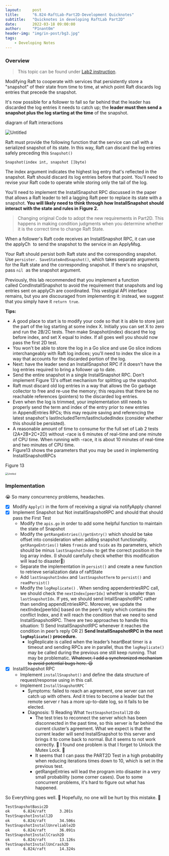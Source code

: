 ```yaml
---
layout:     post
title:      "6.824-RaftLab-Part2D-Development Quicknotes"
subtitle:   "Quicknotes in developing RaftLab Part2D"
date:       2022-03-18 09:00:00
author:     "P1nant0m"
header-img: "img/in-post/bg3.jpg"
tags:
    - Developing Notes
---
```


### Overview

> This topic can be found under [Lab2 instruction](https://pdos.csail.mit.edu/6.824/labs/lab-raft.html).

Modifying Raft to cooperate with services that persistently store a "snapshot" of their state from time to time, at which point Raft discards log entries that precede the snapshot.

It's now possible for a follower to fall so far behind that the leader has discarded the log entries it needs to catch up; the **leader must then send a snapshot plus the log starting at the time** of the snapshot.

diagram of Raft interactions

![Untitled](https://cdn.jsdelivr.net/gh/wgblikeW/blog-imgs/raft.png)

Raft must provide the following function that the service can call with a serialized snapshot of its state. In this way, Raft can discard the log entries safely preceding this `Snapshot()`

`Snapshot(index int, snapshot []byte)`

The index argument indicates the highest log entry that's reflected in the snapshot. Raft should discard its log entries before that point. You'll need to revise your Raft code to operate while storing only the tail of the log.

You'll need to implement the InstallSnapshot RPC discussed in the paper that allows a Raft leader to tell a lagging Raft peer to replace its state with a snapshot. **You will likely need to think through how InstallSnapshot should interact with the state and rules in Figure 2.**

> Changing original Code to adopt the new requirements in Part2D. This happens in making condition judgments when you determine whether it is the correct time to change Raft State.
> 

When a follower's Raft code receives an InstallSnapshot RPC, it can use the applyCh
 to send the snapshot to the service in an ApplyMsg.

Your Raft should persist both Raft state and the corresponding snapshot. Use `persister. SaveStateAndSnapshot()`, which takes separate arguments for the Raft state and the corresponding snapshot. If there's no snapshot, pass `nil`  as the snapshot argument.

Previously, this lab recommended that you implement a function called CondInstallSnapshot to avoid the requirement that snapshots and log entries sent on applyCh are coordinated. This vestigial API interface remains, but you are discouraged from implementing it: instead, we suggest that you simply have it `return true`.

**Tips:**

- A good place to start is to modify your code so that it is able to store just the part of the log starting at some index X. Initially you can set X to zero and run the 2B/2C tests. Then make Snapshot(index) discard the log before index, and set X equal to index. If all goes well you should now pass the first 2D test.
- You won't be able to store the log in a Go slice and use Go slice indices interchangeably with Raft log indices; you'll need to index the slice in a way that accounts for the discarded portion of the log.
- Next: have the leader send an InstallSnapshot RPC if it doesn't have the log entries required to bring a follower up to date.
- Send the entire snapshot in a single InstallSnapshot RPC. Don't implement Figure 13's offset mechanism for splitting up the snapshot.
- Raft must discard old log entries in a way that allows the Go garbage collector to free and re-use the memory; this requires that there be no reachable references (pointers) to the discarded log entries.
- Even when the log is trimmed, your implementation still needs to properly send the term and index of the entry prior to new entries in AppendEntries RPCs; this may require saving and referencing the latest snapshot's lastIncludedTerm/lastIncludedIndex (consider whether this should be persisted).
- A reasonable amount of time to consume for the full set of Lab 2 tests (2A+2B+2C+2D) without -race is 6 minutes of real-time and one minute of CPU time. When running with -race, it is about 10 minutes of real-time and two minutes of CPU time.
- Figure13 shows the parameters that you may be used in implementing InstallSnapshotRPCs

Figure 13

<img src="https://cdn.jsdelivr.net/gh/wgblikeW/blog-imgs/figure13.png" alt="Untitled" style="zoom:50%;" />

### Implementation

😭 So many concurrency problems, headaches.

- [x]  Modify `Apply()`  in the form of receiving a signal via notifyApply channel
- [x]  Implement Snapshot but Not installSnapshotRPC and should that should pass the First Test
    - Modify the `apis.go`  in order to add some helpful function to maintain the state of Snapshot
    - Modify the `getRangeEntries()/getEntry()`  which should be take offset into consideration when adding snapshot functionality. `getRangeEntries()`  takes `fromidx` and `toidx` as its parameters, which should be minus `lastSnapshotIndex` to get the correct position in the log array index. (I should carefully check whether this modification will lead to disaster🥲)
    - Separate the implementation in `persist()`  and create a new function to retrieve serialization data of raftState
    - Add `lastSnapshotIndex` and `lastSnapshotTerm` to `persist()` and `readPersist()`
    - Modify the `logReplicate()` . When sending appendentriesRPC call, we should check the `nextIndex[peerIdx]` whether is smaller than `lastSnapshotIdx`. If yes, we should send IntallSnapshotRPC rather than sending appendEntriesRPC. Moreover, we update the nextIndex[peerIdx] based on the peer’s reply which contains the conflict Index, and it will reach the condition that we need to send InstallSnapshotRPC. There are two approaches to handle this situation: 1) Send InstallSnapshotRPC whenever it reaches the condition in peer’s reply  OR 2) **Send InstallSnapshotRPC in the next `logReplicate()` procedure.**
        - logReplicate is called when the leader’s heartBeat timer is a timeout and sending RPCs are in parallel, thus the `logReplicate()` may be called during the previous one still keep running. That may be problematic. ~~Whatever, I add a synchronized mechanism to avoid potential bugs here. 😫~~
- [x]  InstallSnapshot RPC
    - Implement `installSnapshot()` and define the data structure of request/response using in this call.
    - Implement `InstallSnapshotRPC` `
        - Symptoms: failed to reach an agreement, one server can not catch up with others. And it tries to become a leader but the remote server r has a more up-to-date log, so it fails to be elected.
        - Diagnosis: 1) Reading What `TestSnapshotInstall2D` do
            - The test tries to reconnect the server which has been disconnected in the past time, so this server is far behind the current cluster’s agreement. What we expect is that the current leader will send InstallSnapshot to this server and brings it to come back to normal. But it seems to not work correctly. 🥲 I found one problem is that I forget to Unlock the Mutex Lock. 🤣
            - It seems that I can pass the PART2D Test in a high probability when reducing iterations times down to 10, which is set in the previous test.
            - getRangeEntries will lead the program into disaster in a very small probability (some corner cases). Due to some concurrent problems, it's hard to figure out what has happened.

So Everything goes well. 🖖 Hopefully, no one will be hurt by this mistake. 🥲

```bash
TestSnapshotBasic2D
ok      6.824/raft      3.201s
TestSnapshotInstall2D
ok      6.824/raft      34.506s
TestSnapshotInstallUnreliable2D
ok      6.824/raft      36.091s
TestSnapshotInstallCrash2D
ok      6.824/raft      13.126s
TestSnapshotInstallUnCrash2D
ok      6.824/raft      14.324s
```
